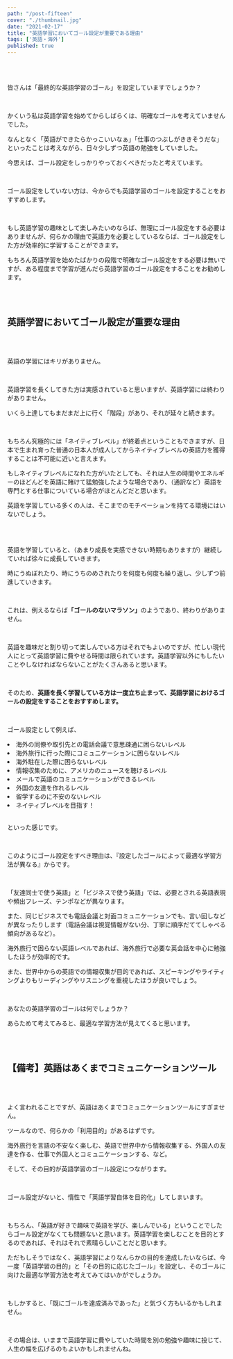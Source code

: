 ```yaml
---
path: "/post-fifteen"
cover: "./thumbnail.jpg"
date: "2021-02-17"
title: "英語学習においてゴール設定が重要である理由"
tags: ['英語・海外']
published: true
---
```


<head><link href="https://use.fontawesome.com/releases/v5.6.1/css/all.css" rel="stylesheet"></head>

<br />
<br />

 

皆さんは「最終的な英語学習のゴール」を設定していますでしょうか？

<br />

かくいう私は英語学習を始めてからしばらくは、明確なゴールを考えていませんでした。



なんとなく「英語ができたらかっこいいなぁ」「仕事のつぶしがききそうだな」といったことは考えながら、日々少しずつ英語の勉強をしていました。


今思えば、ゴール設定をしっかりやっておくべきだったと考えています。

<br />


ゴール設定をしていない方は、今からでも<span class="stressed-line">英語学習のゴールを設定することをおすすめします。</span>

<br />

もし英語学習の趣味として楽しみたいのならば、無理にゴール設定をする必要はありませんが、何らかの理由で英語力を必要としているならば、ゴール設定をした方が効率的に学習することができます。



もちろん英語学習を始めたばかりの段階で明確なゴール設定をする必要は無いですが、ある程度まで学習が進んだら英語学習のゴール設定をすることをお勧めします。

<br />
<br />

## 英語学習においてゴール設定が重要な理由

<br />
<br />
 

<span class="stressed-line">英語の学習にはキリがありません。</span>

<br />

英語学習を長くしてきた方は実感されていると思いますが、英語学習には終わりがありません。

いくら上達してもまだまだ上に行く「階段」があり、それが延々と続きます。

<br />

もちろん究極的には「ネイティブレベル」が終着点ということもできますが、日本で生まれ育った普通の日本人が成人してからネイティブレベルの英語力を獲得することは不可能に近いと言えます。

もしネイティブレベルになれた方がいたとしても、それは人生の時間やエネルギーのほどんどを英語に賭けて猛勉強したような場合であり、（通訳など）英語を専門とする仕事についている場合がほとんどだと思います。

英語を学習している多くの人は、そこまでのモチベーションを持てる環境にはいないでしょう。

<br />
<br />

英語を学習していると、（あまり成長を実感できない時期もありますが）継続していれば徐々に成長していきます。

時にうぬぼれたり、時にうちのめされたりを何度も何度も繰り返し、少しずつ前進していきます。

<br />

これは、例えるならば<b>「ゴールのないマラソン」</b>のようであり、終わりがありません。

<br /> 

英語を趣味だと割り切って楽しんでいる方はそれでもよいのですが、忙しい現代人にとって英語学習に費やせる時間は限られています。英語学習以外にもしたいことやしなければならないことがたくさんあると思います。

<br />

そのため、<b>英語を長く学習している方は一度立ち止まって、英語学習におけるゴールの設定をすることをおすすめします。</b>

<br />

ゴール設定として例えば、
<div class="box">
  <li>海外の同僚や取引先との電話会議で意思疎通に困らないレベル</li>
  <li>海外旅行に行った際にコミュニケーションに困らないレベル</li>
  <li>海外駐在した際に困らないレベル</li>
  <li>情報収集のために、アメリカのニュースを聴けるレベル</li>
  <li>メールで英語のコミュニケーションができるレベル</li>
  <li>外国の友達を作れるレベル</li>
  <li>留学するのに不安のないレベル</li>
  <li>ネイティブレベルを目指す！</li>
</div>

<br />

といった感じです。

 <br />

このようにゴール設定をすべき理由は、『<span class="stressed-line">設定したゴールによって最適な学習方法が異なる</span>』からです。

 <br />

「友達同士で使う英語」と「ビジネスで使う英語」では、必要とされる英語表現や頻出フレーズ、テンポなどが異なります。

また、同じビジネスでも電話会議と対面コミュニケーションでも、言い回しなどが異なったりします（電話会議は視覚情報がない分、丁寧に順序だててしゃべる傾向があるなど）。

海外旅行で困らない英語レベルであれば、海外旅行で必要な英会話を中心に勉強したほうが効率的です。

また、世界中からの英語での情報収集が目的であれば、スピーキングやライティングよりもリーディングやリスニングを重視したほうが良いでしょう。

<br /> 

あなたの英語学習のゴールは何でしょうか？

あらためて考えてみると、最適な学習方法が見えてくると思います。

<br />
<br />


## 【備考】英語はあくまでコミュニケーションツール

<br />
<br />
 

よく言われることですが、英語はあくまでコミュニケーションツールにすぎません。

 

ツールなので、何らかの「利用目的」があるはずです。



海外旅行を言語の不安なく楽しむ、英語で世界中から情報収集する、外国人の友達を作る、仕事で外国人とコミュニケーションする、など。

 

そして、その目的が英語学習のゴール設定につながります。

<br />

<span class="stressed-line">ゴール設定がないと、惰性で「英語学習自体を目的化」してしまいます。</span>

<br />

もちろん、「英語が好きで趣味で英語を学び、楽しんでいる」ということでしたらゴール設定がなくても問題ないと思います。英語学習を楽しむことを目的とするのであれば、それはそれで素晴らしいことだと思います。



ただもしそうではなく、英語学習によりなんらかの目的を達成したいならば、今一度「英語学習の目的」と「その目的に応じたゴール」を設定し、そのゴールに向けた最適な学習方法を考えてみてはいかがでしょうか。

<br />

もしかすると、「既にゴールを達成済みであった」と気づく方もいるかもしれません。

 <br />

その場合は、いままで英語学習に費やしていた時間を別の勉強や趣味に投じて、人生の幅を広げるのもよいかもしれませんね。

 
<br />
<br />